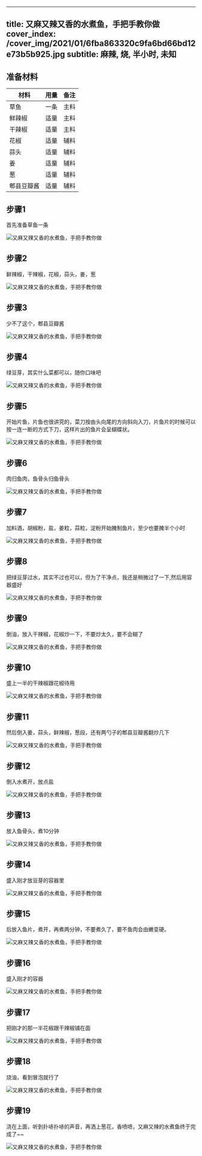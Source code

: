 
---
title: 又麻又辣又香的水煮鱼，手把手教你做
cover_index: /cover_img/2021/01/6fba863320c9fa6bd66bd12e73b5b925.jpg
subtitle: 麻辣, 烧, 半小时, 未知
---

## 准备材料

| 材料     | 用量 | 备注|
| ------- | ----- | --- |
| 草鱼 | 一条| 主料 |
| 鲜辣椒 | 适量| 主料 |
| 干辣椒 | 适量| 主料 |
| 花椒 | 适量| 辅料 |
| 蒜头 | 适量| 辅料 |
| 姜 | 适量| 辅料 |
| 葱 | 适量| 辅料 |
| 郫县豆瓣酱 | 适量| 辅料 |

## 步骤1

首先准备草鱼一条

![又麻又辣又香的水煮鱼，手把手教你做](https://i8.meishichina.com/attachment/recipe/201010/201010072159184.jpg?x-oss-process=style/p320) 

## 步骤2

鲜辣椒，干辣椒，花椒，蒜头，姜，葱

![又麻又辣又香的水煮鱼，手把手教你做](https://i8.meishichina.com/attachment/recipe/201010/201010072159444.jpg?x-oss-process=style/p320) 

## 步骤3

少不了这个，郫县豆瓣酱

![又麻又辣又香的水煮鱼，手把手教你做](https://i8.meishichina.com/attachment/recipe/201010/201010072200103.jpg?x-oss-process=style/p320) 

## 步骤4

绿豆芽，其实什么菜都可以，随你口味吧

![又麻又辣又香的水煮鱼，手把手教你做](https://i8.meishichina.com/attachment/recipe/201010/201010072200365.jpg?x-oss-process=style/p320) 

## 步骤5

开始片鱼，片鱼也很讲究的，菜刀按由头向尾的方向斜向入刀，片鱼片的时候可以按一连一断的方式下刀，这样片出的鱼片会呈蝴蝶状。

![又麻又辣又香的水煮鱼，手把手教你做](https://i8.meishichina.com/attachment/recipe/201010/201010072201387.jpg?x-oss-process=style/p320) 

## 步骤6

肉归鱼肉，鱼骨头归鱼骨头

![又麻又辣又香的水煮鱼，手把手教你做](https://i8.meishichina.com/attachment/recipe/201010/201010072202108.jpg?x-oss-process=style/p320) 

## 步骤7

加料酒，胡椒粉，盐，姜粒，蒜粒，淀粉开始腌制鱼片，至少也要腌半个小时

![又麻又辣又香的水煮鱼，手把手教你做](https://i8.meishichina.com/attachment/recipe/201010/201010072203357.jpg?x-oss-process=style/p320) 

## 步骤8

把绿豆芽过水，其实不过也可以，但为了干净点，我还是稍微过了一下,然后用容器盛好

![又麻又辣又香的水煮鱼，手把手教你做](https://i8.meishichina.com/attachment/recipe/201010/201010072204397.jpg?x-oss-process=style/p320) 

## 步骤9

倒油，放入干辣椒，花椒炒一下，不要炒太久，要不会糊了

![又麻又辣又香的水煮鱼，手把手教你做](https://i8.meishichina.com/attachment/recipe/201010/201010072205017.jpg?x-oss-process=style/p320) 

## 步骤10

盛上一半的干辣椒跟花椒待用

![又麻又辣又香的水煮鱼，手把手教你做](https://i8.meishichina.com/attachment/recipe/201010/201010072205226.jpg?x-oss-process=style/p320) 

## 步骤11

然后倒入姜，蒜头，鲜辣椒，葱段，还有两勺子的郫县豆瓣酱翻炒几下

![又麻又辣又香的水煮鱼，手把手教你做](https://i8.meishichina.com/attachment/recipe/201010/201010072205411.jpg?x-oss-process=style/p320) 

## 步骤12

倒入水煮开，放点盐

![又麻又辣又香的水煮鱼，手把手教你做](https://i8.meishichina.com/attachment/recipe/201010/201010072206012.jpg?x-oss-process=style/p320) 

## 步骤13

放入鱼骨头，煮10分钟

![又麻又辣又香的水煮鱼，手把手教你做](https://i8.meishichina.com/attachment/recipe/201010/201010072206323.jpg?x-oss-process=style/p320) 

## 步骤14

盛入刚才放豆芽的容器里

![又麻又辣又香的水煮鱼，手把手教你做](https://i8.meishichina.com/attachment/recipe/201010/201010072207004.jpg?x-oss-process=style/p320) 

## 步骤15

后放入鱼片，煮开，再煮两分钟，不要煮久了，要不鱼肉会由嫩变硬。

![又麻又辣又香的水煮鱼，手把手教你做](https://i8.meishichina.com/attachment/recipe/201010/201010072207251.jpg?x-oss-process=style/p320) 

## 步骤16

盛入刚才的容器

![又麻又辣又香的水煮鱼，手把手教你做](https://i8.meishichina.com/attachment/recipe/201010/201010072207543.jpg?x-oss-process=style/p320) 

## 步骤17

把刚才的那一半花椒跟干辣椒铺在面

![又麻又辣又香的水煮鱼，手把手教你做](https://i8.meishichina.com/attachment/recipe/201010/201010072208172.jpg?x-oss-process=style/p320) 

## 步骤18

烧油，看到冒泡就行了

![又麻又辣又香的水煮鱼，手把手教你做](https://i8.meishichina.com/attachment/recipe/201010/201010072208390.jpg?x-oss-process=style/p320) 

## 步骤19

浇在上面，听到扑哧扑哧的声音，再洒上葱花，香喷喷，又麻又辣的水煮鱼终于完成了~~

![又麻又辣又香的水煮鱼，手把手教你做](https://i8.meishichina.com/attachment/recipe/201010/201010072209023.jpg?x-oss-process=style/p320) 

